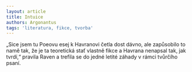 ```yaml
---
layout: article
title: Intuice
authors: Argonantus
tags: 'literatura, fikce, tvorba'
---
```


„Sice jsem tu Poeovu esej k Havranovi četla
dost dávno, ale zapůsobilo to namě tak, že je
ta teoretická stať vlastně fikce a Havrana nenapsal
tak, jak tvrdí,“ pravila Raven a trefila se
do jedné letité záhady v rámci tvůrčího psaní.
